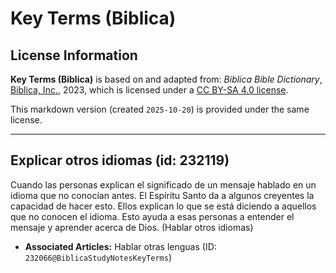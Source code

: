 # Key Terms (Biblica)

## License Information

**Key Terms (Biblica)** is based on and adapted from: _Biblica Bible Dictionary_, [Biblica, Inc.](https://www.biblica.com/), 2023, which is licensed under a [CC BY-SA 4.0 license](https://creativecommons.org/licenses/by-sa/4.0/legalcode.en).

This markdown version (created `2025-10-20`) is provided under the same license.



--------------------------------

## Explicar otros idiomas (id: 232119)

Cuando las personas explican el significado de un mensaje hablado en un idioma que no conocían antes. El Espíritu Santo da a algunos creyentes la capacidad de hacer esto. Ellos explican lo que se está diciendo a aquellos que no conocen el idioma. Esto ayuda a esas personas a entender el mensaje y aprender acerca de Dios. (Hablar otros idiomas)

* **Associated Articles:** Hablar otras lenguas  (ID: `232066@BiblicaStudyNotesKeyTerms`)

